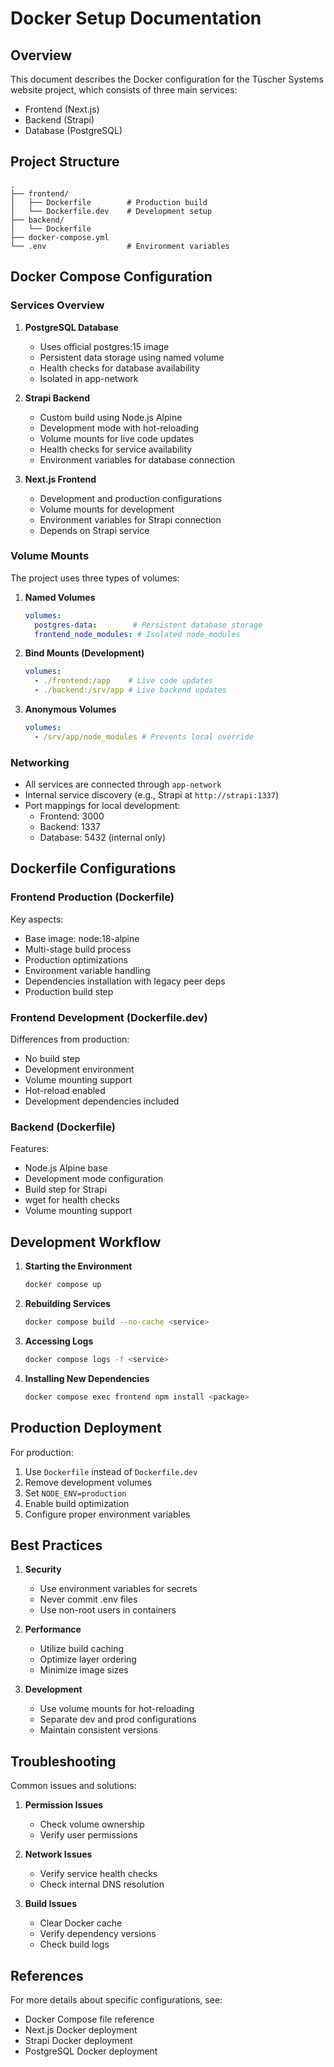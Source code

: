 
# Docker Setup Documentation

## Overview

This document describes the Docker configuration for the Tüscher Systems website project, which consists of three main services:
- Frontend (Next.js)
- Backend (Strapi)
- Database (PostgreSQL)

## Project Structure

```plaintext
.
├── frontend/
│   ├── Dockerfile        # Production build
│   └── Dockerfile.dev    # Development setup
├── backend/
│   └── Dockerfile
├── docker-compose.yml
└── .env                  # Environment variables
```

## Docker Compose Configuration

### Services Overview

1. **PostgreSQL Database**
   - Uses official postgres:15 image
   - Persistent data storage using named volume
   - Health checks for database availability
   - Isolated in app-network

2. **Strapi Backend**
   - Custom build using Node.js Alpine
   - Development mode with hot-reloading
   - Volume mounts for live code updates
   - Health checks for service availability
   - Environment variables for database connection

3. **Next.js Frontend**
   - Development and production configurations
   - Volume mounts for development
   - Environment variables for Strapi connection
   - Depends on Strapi service

### Volume Mounts

The project uses three types of volumes:

1. **Named Volumes**
   ```yaml
   volumes:
     postgres-data:        # Persistent database storage
     frontend_node_modules: # Isolated node_modules
   ```

2. **Bind Mounts (Development)**
   ```yaml
   volumes:
     - ./frontend:/app    # Live code updates
     - ./backend:/srv/app # Live backend updates
   ```

3. **Anonymous Volumes**
   ```yaml
   volumes:
     - /srv/app/node_modules # Prevents local override
   ```

### Networking

- All services are connected through `app-network`
- Internal service discovery (e.g., Strapi at `http://strapi:1337`)
- Port mappings for local development:
  - Frontend: 3000
  - Backend: 1337
  - Database: 5432 (internal only)

## Dockerfile Configurations

### Frontend Production (Dockerfile)

Key aspects:
- Base image: node:18-alpine
- Multi-stage build process
- Production optimizations
- Environment variable handling
- Dependencies installation with legacy peer deps
- Production build step

### Frontend Development (Dockerfile.dev)

Differences from production:
- No build step
- Development environment
- Volume mounting support
- Hot-reload enabled
- Development dependencies included

### Backend (Dockerfile)

Features:
- Node.js Alpine base
- Development mode configuration
- Build step for Strapi
- wget for health checks
- Volume mounting support

## Development Workflow

1. **Starting the Environment**
   ```bash
   docker compose up
   ```

2. **Rebuilding Services**
   ```bash
   docker compose build --no-cache <service>
   ```

3. **Accessing Logs**
   ```bash
   docker compose logs -f <service>
   ```

4. **Installing New Dependencies**
   ```bash
   docker compose exec frontend npm install <package>
   ```

## Production Deployment

For production:
1. Use `Dockerfile` instead of `Dockerfile.dev`
2. Remove development volumes
3. Set `NODE_ENV=production`
4. Enable build optimization
5. Configure proper environment variables

## Best Practices

1. **Security**
   - Use environment variables for secrets
   - Never commit .env files
   - Use non-root users in containers

2. **Performance**
   - Utilize build caching
   - Optimize layer ordering
   - Minimize image sizes

3. **Development**
   - Use volume mounts for hot-reloading
   - Separate dev and prod configurations
   - Maintain consistent versions

## Troubleshooting

Common issues and solutions:
1. **Permission Issues**
   - Check volume ownership
   - Verify user permissions

2. **Network Issues**
   - Verify service health checks
   - Check internal DNS resolution

3. **Build Issues**
   - Clear Docker cache
   - Verify dependency versions
   - Check build logs

## References

For more details about specific configurations, see:
- Docker Compose file reference
- Next.js Docker deployment
- Strapi Docker deployment
- PostgreSQL Docker deployment
